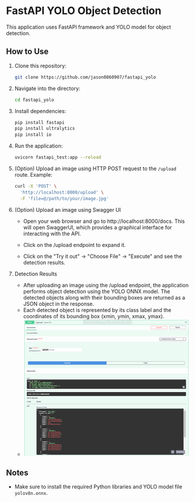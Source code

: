 # FastAPI YOLO Object Detection

This application uses FastAPI framework and YOLO model for object detection.

## How to Use

1. Clone this repository:

   ```bash
   git clone https://github.com/jason0860907/fastapi_yolo
   ```

2. Navigate into the directory:

   ```bash
   cd fastapi_yolo
   ```

3. Install dependencies:

   ```bash
   pip install fastapi
   pip install ultralytics
   pip install io
   ```

4. Run the application:

   ```bash
   uvicorn fastapi_test:app --reload
   ```

5. (Option) Upload an image using HTTP POST request to the `/upload` route. Example:

   ```bash
   curl -X 'POST' \
     'http://localhost:8000/upload' \
     -F 'file=@/path/to/your/image.jpg'
   ```

6. (Option) Upload an image using Swagger UI

     - Open your web browser and go to http://localhost:8000/docs. This will open SwaggerUI, which provides a graphical interface for interacting with the API.

     - Click on the /upload endpoint to expand it.

     - Click on the "Try it out" -> "Choose File" -> "Execute" and see the detection results.

7. Detection Results
      - After uploading an image using the /upload endpoint, the application performs object detection using the YOLO ONNX model. The detected objects along with their bounding boxes are returned as a JSON object in the response.
      - Each detected object is represented by its class label and the coordinates of its bounding box (xmin, ymin, xmax, ymax).
      - ![UI Result](ui_result.png)


## Notes

- Make sure to install the required Python libraries and YOLO model file `yolov8n.onnx`.
